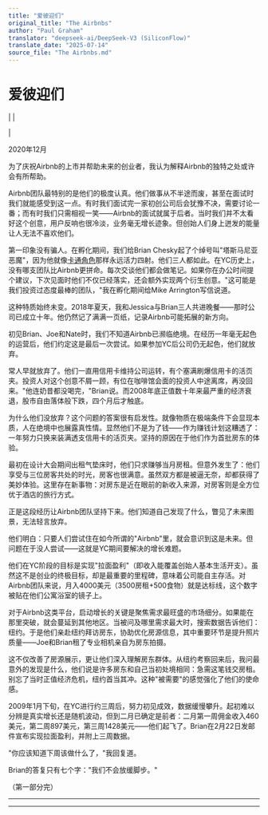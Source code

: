 ```yaml
---
title: "爱彼迎们"
original_title: "The Airbnbs"
author: "Paul Graham"
translator: "deepseek-ai/DeepSeek-V3 (SiliconFlow)"
translate_date: "2025-07-14"
source_file: "The Airbnbs.md"
---
```


# 爱彼迎们

| | [](index.html)  

|  

2020年12月  

为了庆祝Airbnb的上市并帮助未来的创业者，我认为解释Airbnb的独特之处或许会有所帮助。  

Airbnb团队最特别的是他们的极度认真。他们做事从不半途而废，甚至在面试时我们就能感受到这一点。有时我们面试完一家初创公司后会犹豫不决，需要讨论一番；而有时我们只需相视一笑——Airbnb的面试就属于后者。当时我们并不太看好这个创意，用户反响也很冷淡，业务毫无增长迹象。但创始人们身上迸发的能量让人无法不喜欢他们。  

第一印象没有骗人。在孵化期间，我们给Brian Chesky起了个绰号叫"塔斯马尼亚恶魔"，因为他就像[卡通角色](http://www.youtube.com/watch?v=StG2u5qfFRg&t=2m27s)那样永远活力四射。他们三人都如此。在YC历史上，没有哪支团队比Airbnb更拼命。每次交谈他们都会做笔记。如果你在办公时间提个建议，下次见面时他们不仅已经落实，还会额外实现两个衍生创意。"这可能是我们投资过态度最棒的团队，"我在孵化期间给Mike Arrington写信说道。  

这种特质始终未变。2018年夏天，我和Jessica与Brian三人共进晚餐——那时公司已成立十年。他仍然记了满满一页纸，记录Airbnb可能拓展的新方向。  

初见Brian、Joe和Nate时，我们不知道Airbnb已濒临绝境。在经历一年毫无起色的运营后，他们约定这是最后一次尝试。如果参加YC后公司仍无起色，他们就放弃。  

常人早就放弃了。他们一直用信用卡维持公司运转，有个塞满刷爆信用卡的活页夹。投资人对这个创意不屑一顾，有位在咖啡馆会面的投资人中途离席，再没回来。"他连奶昔都没喝完，"Brian说。而2008年底正值数十年来最严重的经济衰退，股市自由落体般下跌，四个月后才触底。  

为什么他们没放弃？这个问题的答案很有启发性。就像物质在极端条件下会显现本质，人在绝境中也展露真性情。显然他们不是为了钱——作为赚钱计划这糟透了：一年努力只换来装满透支信用卡的活页夹。坚持的原因在于他们作为首批房东的体验。  

最初在设计大会期间出租气垫床时，他们只求赚够当月房租。但意外发生了：他们享受与三位房客共处的时光，房客也很满意。虽然双方都是被逼无奈，却都获得了美妙体验。这里存在新事物：对房东是近在眼前的新收入来源，对房客则是全方位优于酒店的旅行方式。  

正是这段经历让Airbnb团队坚持下来。他们知道自己发现了什么，瞥见了未来图景，无法轻言放弃。  

他们明白：只要人们尝试住在如今所谓的"Airbnb"里，就会意识到这是未来。但问题在于没人尝试——这就是YC期间要解决的增长难题。  

他们在YC阶段的目标是实现"拉面盈利"（即收入能覆盖创始人基本生活开支）。虽然这不是创业的终极目标，却是最重要的里程碑，意味着公司能自主存活。对Airbnb团队来说，月入4000美元（3500房租+500食物）就是达标线，这个数字被贴在他们公寓浴室的镜子上。  

对于Airbnb这类平台，启动增长的关键是聚焦需求最旺盛的市场细分。如果能在那里突破，就会蔓延到其他地区。当被问及哪里需求最大时，搜索数据告诉他们：纽约。于是他们亲赴纽约拜访房东，协助优化房源信息，其中重要环节是提升照片质量——Joe和Brian租了专业相机亲自为房东拍摄。  

这不仅改善了房源展示，更让他们深入理解房东群体。从纽约考察回来后，我问最意外的发现是什么，他们说是许多房东和自己当初处境相同：急需这笔钱交房租。别忘了当时正值经济危机，纽约首当其冲。这种"被需要"的感觉强化了他们的使命感。  

2009年1月下旬，在YC进行约三周后，努力初见成效，数据缓慢攀升。起初难以分辨是真实增长还是随机波动，但到二月已确定是前者：二月第一周佣金收入460美元，第二周897美元，第三周1428美元——他们起飞了。Brian在2月22日发邮件宣布实现拉面盈利，并附上三周数据。  

"你应该知道下周该做什么了，"我回复道。  

Brian的答复只有七个字："我们不会放缓脚步。"  

（第一部分完）

***  
  
---